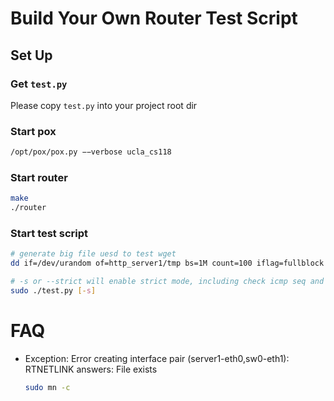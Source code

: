 # Build Your Own Router Test Script
## Set Up

### Get `test.py`
Please copy `test.py` into your project root dir


### Start pox
```bash
/opt/pox/pox.py −−verbose ucla_cs118
```
### Start router
```bash
make
./router
```

### Start test script
```bash
# generate big file uesd to test wget 
dd if=/dev/urandom of=http_server1/tmp bs=1M count=100 iflag=fullblock

# -s or --strict will enable strict mode, including check icmp seq and ...
sudo ./test.py [-s]

```

# FAQ
- Exception: Error creating interface pair (server1-eth0,sw0-eth1): RTNETLINK answers: File exists
    ```bash
    sudo mn -c
    ```

